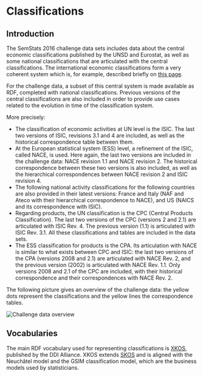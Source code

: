 # Classifications

## Introduction

The SemStats 2016 challenge data sets includes data about the central economic classifications published by the UNSD and Eurostat, as well as some national classifications that are articulated with the central classifications. The international economic classifications form a very coherent system which is, for example, described briefly on [this page](http://ec.europa.eu/eurostat/statistics-explained/index.php?title=NACE_background).

For the challenge data, a subset of this central system is made available as RDF, completed with national classifications. Previous versions of the central classifications are also included in order to provide use cases related to the evolution in time of the classification system.

More precisely:

* The classification of economic activities at UN level is the ISIC. The last two versions of ISIC, revisions 3.1 and 4 are included, as well as the historical correspondence table between them.
* At the European statistical system (ESS) level, a refinement of the ISIC, called NACE, is used. Here again, the last two versions are included in the challenge data: NACE revision 1.1 and NACE revision 2. The historical correspondence between these two versions is also included, as well as the hierarchical correspondences between NACE revision 2 and ISIC revision 4.
* The following national activity classifications for the following countries are also provided in their latest versions: France and Italy (NAF and Ateco with their hierarchical correspondence to NACE), and US (NAICS and its correspondence with ISIC).
* Regarding products, the UN classification is the CPC (Central Products Classification). The last two versions of the CPC (versions 2 and 2.1) are articulated with ISIC Rev. 4. The previous version (1.1) is articulated with ISIC Rev. 3.1. All these classifications and tables are included in the data sets.
* The ESS classification for products is the CPA. Its articulation with NACE is similar to what exists between CPC and ISIC: the last two versions of the CPA (versions 2008 and 2.1) are articulated with NACE Rev. 2, and the previous version (2002) is articulated with NACE Rev. 1.1. Only versions 2008 and 2.1 of the CPC are included, with their historical correspondence and their correspondences with NACE Rev. 2.

The following picture gives an overview of the challenge data: the yellow dots represent the classifications and the yellow lines the correspondence tables.

![Challenge data overview](http://semstats.org/media/images/classifications.png)

## Vocabularies

The main RDF vocabulary used for representing classifications is [XKOS](http://www.ddialliance.org/Specification/RDF/XKOS), published by the DDI Alliance. XKOS extends [SKOS](https://www.w3.org/2004/02/skos) and is aligned with the Neuchâtel model and the GSIM classification model, which are the business models used by statisticians.
